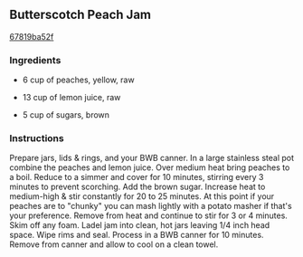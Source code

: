 ## Butterscotch Peach Jam

[67819ba52f](http://www.food.com/recipe/butterscotch-peach-jam-463600)

### Ingredients

 - 6 cup of peaches, yellow, raw

 - 13 cup of lemon juice, raw

 - 5 cup of sugars, brown

### Instructions

Prepare jars, lids & rings, and your BWB canner. In a large stainless steal pot combine the peaches and lemon juice. Over medium heat bring peaches to a boil. Reduce to a simmer and cover for 10 minutes, stirring every 3 minutes to prevent scorching. Add the brown sugar. Increase heat to medium-high & stir constantly for 20 to 25 minutes. At this point if your peaches are to "chunky" you can mash lightly with a potato masher if that's your preference. Remove from heat and continue to stir for 3 or 4 minutes. Skim off any foam. Ladel jam into clean, hot jars leaving 1/4 inch head space. Wipe rims and seal. Process in a BWB canner for 10 minutes. Remove from canner and allow to cool on a clean towel.